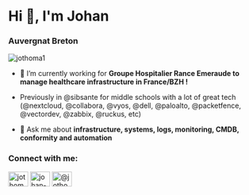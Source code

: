 <h1 align="left">Hi 👋, I'm Johan</h1>
<h3 align="left">Auvergnat Breton</h3>

<p align="left"> <img src="https://komarev.com/ghpvc/?username=jothoma1&label=Profile%20views&color=0e75b6&style=flat" alt="jothoma1" /> </p>

- 🔭 I’m currently working for **Groupe Hospitalier Rance Emeraude to manage healthcare infrastructure in France/BZH !**
- Previously in @sibsante for middle schools with a lot of great tech (@nextcloud, @collabora, @vyos, @dell, @paloalto, @packetfence, @vectordev, @zabbix, @ruckus, etc)

- 💬 Ask me about **infrastructure, systems, logs, monitoring, CMDB, conformity and automation**

<h3 align="left">Connect with me:</h3>
<p align="left">
<a href="https://twitter.com/jothoma1" target="blank"><img align="center" src="https://raw.githubusercontent.com/rahuldkjain/github-profile-readme-generator/master/src/images/icons/Social/twitter.svg" alt="jothoma1" height="30" width="40" /></a>
<a href="https://linkedin.com/in/johan-thomas1" target="blank"><img align="center" src="https://raw.githubusercontent.com/rahuldkjain/github-profile-readme-generator/master/src/images/icons/Social/linked-in-alt.svg" alt="johan-thomas1" height="30" width="40" /></a>
<a href="https://medium.com/@jothoma1" target="blank"><img align="center" src="https://raw.githubusercontent.com/rahuldkjain/github-profile-readme-generator/master/src/images/icons/Social/medium.svg" alt="@jothoma1" height="30" width="40" /></a>
</p>
